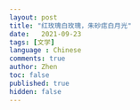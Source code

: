 ```yaml
---
layout: post
title: "红玫瑰白玫瑰，朱砂痣白月光"
date:   2021-09-23
tags: [文学]
language : Chinese
comments: true
author: Zhen
toc: false
published: true
hidden: false
---
```


<!--stackedit_data:
eyJoaXN0b3J5IjpbMTA2MjMzNDM3OV19
-->